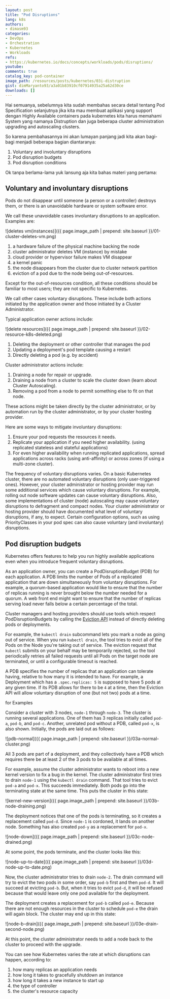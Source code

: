 ```yaml
---
layout: post
title: "Pod Disruptions"
lang: k8s
authors:
- dimasm93
categories:
- DevOps
- Orchestration
- Kubernetes
- Workloads
refs: 
- https://kubernetes.io/docs/concepts/workloads/pods/disruptions/
youtube: 
comments: true
catalog_key: pod-container
image_path: /resources/posts/kubernetes/03i-distruption
gist: dimMaryanto93/a3a01b83910cf07914935a25a62d30ce
downloads: []
---
```


Hai semuanya, sebelumnya kita sudah membahas secara detail tentang Pod Specification selanjutnya jika kita mau membuat aplikasi yang support dengan Highly Available containers pada kubernetes kita harus memahami System yang namanya Distruption dan juga beberapa cluster administration upgrading and autoscaling clusters.

So karena pembahasannya ini akan lumayan panjang jadi kita akan bagi-bagi menjadi beberapa bagian diantaranya:

1. Voluntary and involuntary disruptions
2. Pod disruption budgets
3. Pod disruption conditions

Ok tanpa berlama-lama yuk lansung aja kita bahas materi yang pertama:

<!--more-->

## Voluntary and involuntary disruptions

Pods do not disappear until someone (a person or a controller) destroys them, or there is an unavoidable hardware or system software error.

We call these unavoidable cases involuntary disruptions to an application. Examples are:

![deletes vm(instances)]({{ page.image_path | prepend: site.baseurl }}/01-cluster-deletes-vm.png)

1. a hardware failure of the physical machine backing the node
2. cluster administrator deletes VM (instance) by mistake
3. cloud provider or hypervisor failure makes VM disappear
4. a kernel panic
5. the node disappears from the cluster due to cluster network partition
6. eviction of a pod due to the node being out-of-resources.

Except for the out-of-resources condition, all these conditions should be familiar to most users; they are not specific to Kubernetes.

We call other cases voluntary disruptions. These include both actions initiated by the application owner and those initiated by a Cluster Administrator. 

Typical application owner actions include:

![delete resources]({{ page.image_path | prepend: site.baseurl }}/02-resource-k8s-deleted.png)

1. Deleting the deployment or other controller that manages the pod
2. Updating a deployment's pod template causing a restart
3. Directly deleting a pod (e.g. by accident)

Cluster administrator actions include:

1. Draining a node for repair or upgrade.
2. Draining a node from a cluster to scale the cluster down (learn about Cluster Autoscaling).
3. Removing a pod from a node to permit something else to fit on that node.

These actions might be taken directly by the cluster administrator, or by automation run by the cluster administrator, or by your cluster hosting provider.

Here are some ways to mitigate involuntary disruptions:

1. Ensure your pod requests the resources it needs.
2. Replicate your application if you need higher availability. (using replicated stateless and stateful applications)
3. For even higher availability when running replicated applications, spread applications across racks (using anti-affinity) or across zones (if using a multi-zone cluster).

The frequency of voluntary disruptions varies. On a basic Kubernetes cluster, there are no automated voluntary disruptions (only user-triggered ones). However, your cluster administrator or hosting provider may run some additional services which cause voluntary disruptions. For example, rolling out node software updates can cause voluntary disruptions. Also, some implementations of cluster (node) autoscaling may cause voluntary disruptions to defragment and compact nodes. Your cluster administrator or hosting provider should have documented what level of voluntary disruptions, if any, to expect. Certain configuration options, such as using PriorityClasses in your pod spec can also cause voluntary (and involuntary) disruptions.

## Pod disruption budgets

Kubernetes offers features to help you run highly available applications even when you introduce frequent voluntary disruptions.

As an application owner, you can create a PodDisruptionBudget (PDB) for each application. A PDB limits the number of Pods of a replicated application that are down simultaneously from voluntary disruptions. For example, a quorum-based application would like to ensure that the number of replicas running is never brought below the number needed for a quorum. A web front end might want to ensure that the number of replicas serving load never falls below a certain percentage of the total.

Cluster managers and hosting providers should use tools which respect PodDisruptionBudgets by calling the [Eviction API](https://kubernetes.io/docs/tasks/administer-cluster/safely-drain-node/#eviction-api) instead of directly deleting pods or deployments.

For example, the `kubectl drain` subcommand lets you mark a node as going out of service. When you run `kubectl drain`, the tool tries to evict all of the Pods on the Node you're taking out of service. The eviction request that `kubectl` submits on your behalf may be temporarily rejected, so the tool periodically retries all failed requests until all Pods on the target node are terminated, or until a configurable timeout is reached.

A PDB specifies the number of replicas that an application can tolerate having, relative to how many it is intended to have. For example, a Deployment which has a `.spec.replicas: 5` is supposed to have 5 pods at any given time. If its PDB allows for there to be `4` at a time, then the Eviction API will allow voluntary disruption of one (but not two) pods at a time.

for Examples

Consider a cluster with 3 nodes, `node-1` through `node-3`. The cluster is running several applications. One of them has 3 replicas initially called `pod-a`, `pod-b`, and `pod-c`. Another, unrelated pod without a PDB, called `pod-x`, is also shown. Initially, the pods are laid out as follows:

![pdb-normal]({{ page.image_path | prepend: site.baseurl }}/03a-normal-cluster.png)

All 3 pods are part of a deployment, and they collectively have a PDB which requires there be at least 2 of the 3 pods to be available at all times.

For example, assume the cluster administrator wants to reboot into a new kernel version to fix a bug in the kernel. The cluster administrator first tries to drain `node-1` using the `kubectl drain` command. That tool tries to evict `pod-a` and `pod-x`. This succeeds immediately. Both pods go into the terminating state at the same time. This puts the cluster in this state:

![kernel-new-version]({{ page.image_path | prepend: site.baseurl }}/03b-node-draining.png)

The deployment notices that one of the pods is terminating, so it creates a replacement called `pod-d`. Since `node-1` is cordoned, it lands on another node. Something has also created `pod-y` as a replacement for `pod-x`.

![node-down]({{ page.image_path | prepend: site.baseurl }}/03c-node-drained.png)

At some point, the pods terminate, and the cluster looks like this:

![node-up-to-date]({{ page.image_path | prepend: site.baseurl }}/03d-node-up-to-date.png)

Now, the cluster administrator tries to drain `node-2`. The drain command will try to evict the two pods in some order, say `pod-b` first and then `pod-d`. It will succeed at evicting `pod-b`. But, when it tries to evict `pod-d`, it will be refused because that would leave only one pod available for the deployment.

The deployment creates a replacement for `pod-b` called `pod-e`. Because there are not enough resources in the cluster to schedule `pod-e` the drain will again block. The cluster may end up in this state:

![node-b-drain]({{ page.image_path | prepend: site.baseurl }}/03e-drain-second-node.png)

At this point, the cluster administrator needs to add a node back to the cluster to proceed with the upgrade.

You can see how Kubernetes varies the rate at which disruptions can happen, according to:

1. how many replicas an application needs
2. how long it takes to gracefully shutdown an instance
3. how long it takes a new instance to start up
4. the type of controller
5. the cluster's resource capacity
